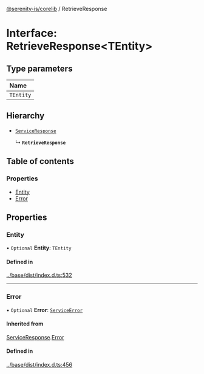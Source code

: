 [@serenity-is/corelib](../README.md) / RetrieveResponse

# Interface: RetrieveResponse\<TEntity\>

## Type parameters

| Name |
| :------ |
| `TEntity` |

## Hierarchy

- [`ServiceResponse`](ServiceResponse.md)

  ↳ **`RetrieveResponse`**

## Table of contents

### Properties

- [Entity](RetrieveResponse.md#entity)
- [Error](RetrieveResponse.md#error)

## Properties

### Entity

• `Optional` **Entity**: `TEntity`

#### Defined in

[../base/dist/index.d.ts:532](https://github.com/serenity-is/serenity/blob/master/packages/base/dist/index.d.ts#L532)

___

### Error

• `Optional` **Error**: [`ServiceError`](ServiceError.md)

#### Inherited from

[ServiceResponse](ServiceResponse.md).[Error](ServiceResponse.md#error)

#### Defined in

[../base/dist/index.d.ts:456](https://github.com/serenity-is/serenity/blob/master/packages/base/dist/index.d.ts#L456)
